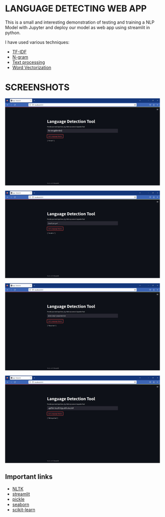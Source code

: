 
# LANGUAGE DETECTING WEB APP

This is a small and interesting demonstration of testing and training a NLP Model with Jupyter and deploy our model as web app using streamlit in python.

I have used various techniques:
 * [TF-IDF](https://www.geeksforgeeks.org/understanding-tf-idf-term-frequency-inverse-document-frequency/)
 * [N-gram](https://www.geeksforgeeks.org/n-gram-language-modelling-with-nltk/)
 * [Text processing](https://www.datarobot.com/blog/text-processing-what-why-and-how/)
 * [Word Vectorization](https://www.geeksforgeeks.org/word-embeddings-in-nlp/)


    


# SCREENSHOTS

![](https://raw.githubusercontent.com/supratimpaul13/Language-Detecting-Web-App/main/ss1.jpg)

![](https://github.com/supratimpaul13/Language-Detecting-Web-App/blob/main/ss2.jpg?raw=true)

![](https://github.com/supratimpaul13/Language-Detecting-Web-App/blob/main/ss3.jpg?raw=true)

![](https://github.com/supratimpaul13/Language-Detecting-Web-App/blob/main/ss4.jpg?raw=true)
## Important links

 - [NLTK](https://www.nltk.org/)
 - [streamlit](https://streamlit.io/)
 - [pickle](https://docs.python.org/3/library/pickle.html#:~:text=%E2%80%9CPickling%E2%80%9D%20is%20the%20process%20whereby,back%20into%20an%20object%20hierarchy.)
 - [seaborn](https://seaborn.pydata.org/)
 - [scikit-learn](https://scikit-learn.org/stable/)



